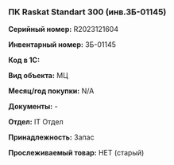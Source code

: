 ### ПК Raskat Standart 300 (инв.ЗБ-01145) </br>

**Серийный номер:** R2023121604 </br>

**Инвентарный номер:** ЗБ-01145 </br>

**Код в 1С:**  </br>

**Вид объекта:** МЦ

**Месяц/год покупки:** N/A </br>

**Документы:** - </br>

**Отдел:** IT Отдел </br>

**Принадлежность:** Запас </br> 

**Прослеживаемый товар:** НЕТ (старый)
